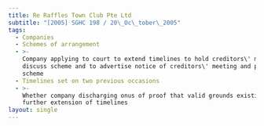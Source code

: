 ```yaml
---
title: Re Raffles Town Club Pte Ltd
subtitle: "[2005] SGHC 198 / 20\_Oc\_tober\_2005"
tags:
  - Companies
  - Schemes of arrangement
  - >-
    Company applying to court to extend timelines to hold creditors\' meeting to
    discuss scheme and to advertise notice of creditors\' meeting and proposed
    scheme
  - Timelines set on two previous occasions
  - >-
    Whether company discharging onus of proof that valid grounds existing for
    further extension of timelines
layout: single
---
```


